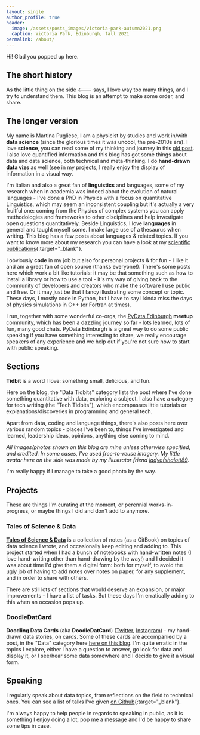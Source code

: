 ```yaml
---
layout: single
author_profile: true
header:
  image: /assets/posts_images/victoria-park-autumn2021.png
  caption: Victoria Park, Edinburgh, fall 2021
permalink: /about/
---
```


Hi! Glad you popped up here.

## The short history

As the little thing on the side <--- says, I love way too many things, and I try to understand them. This blog is an attempt to make some order, and share.

## The longer version

My name is Martina Pugliese, I am a physicist by studies and work in/with **data science** (since the glorious times it was uncool, the pre-2010s era). I love **science**, you can read some of my thinking and journey in this <a href="{{ site.url }}/crossing-the-barriers" target="_blank">old post</a>. I also love quantified information and this blog has got some things about data and data science, both technical and meta-thinking. I do **hand-drawn data vizs** as well (see in my [projects](#doodledatcard), I really enjoy the display of information in a visual way.

I'm Italian and also a great fan of **linguistics** and languages, some of my research when in academia was indeed about the evolution of natural languages - I've done a PhD in Physics with a focus on quantitative Linguistics, which may seem an inconsistent coupling but it's actually a very fruitful one: coming from the Physics of complex systems you can apply methodologies and frameworks to other disciplines and help investigate open questions quantitatively. Beside Linguistics, I love **languages** in general and taught myself some. I make large use of a thesaurus when writing. This blog has a few posts about languages & related topics. If you want to know more about my research you can have a look at my [scientific publications](https://github.com/martinapugliese/martinapugliese/blob/main/scientific_publications.md){:target="_blank"}.

I obviously **code** in my job but also for personal projects & for fun - I like it and am a great fan of open source (thanks everyone!). There's some posts here which work a bit like tutorials: it may be that something such as how to install a library or how to use a tool - it's my way of giving back to the community of developers and creators who make the software I use public and free. Or it may just be that I fancy illustrating some concept or topic.
These days, I mostly code in Python, but I have to say I kinda miss the days of physics simulations in C++ (or Fortran at times).

I run, together with some wonderful co-orgs, the <a href="https://www.meetup.com/PyData-Edinburgh" target="_blank">PyData Edinburgh</a> **meetup** community, which has been a dazzling journey so far - lots learned, lots of fun, many good chats. PyData Edinburgh is a great way to do some public speaking if you have something interesting to share, we really encourage speakers of any experience and we help out if you're not sure how to start with public speaking.

## Sections

**Tidbit** is a word I love: something small, delicious, and fun.

Here on the blog, the "Data Tidbits" category lists the post where I've done something quantitative with data, exploring a subject. I also have a category for tech writing (the "Tech Tidbits"), which encompasses little tutorials or explanations/discoveries in programming and general tech.

Apart from data, coding and language things, there's also posts here over various random topics - places I've been to, things I've investigated and learned, leadership ideas, opinions, anything else coming to mind.

_All images/photos shown on this blog are mine unless otherwise specified, and credited. In some cases, I've used free-to-reuse imagery. My little avatar here on the side was made by my illustrator friend <a href="https://www.instagram.com/ladyofshalott89/" target="_blank">ladyofshalott89</a>._

I'm really happy if I manage to take a good photo by the way.

## Projects

These are things I'm curating at the moment, or perennial works-in-progress, or maybe things I did and don't add to anymore.

### Tales of Science & Data

 <a href="https://martinapugliese.gitbook.io/tales-of-science-and-data/" target="_blank">**Tales of Science & Data**</a> is a collection of notes (as a GitBook) on topics of data science I wrote, and occasionally keep editing and adding to. This project started when I had a bunch of notebooks with hand-written notes (I love hand-writing other than hand-drawing by the way!) and I decided it was about time I'd give them a digital form: both for myself, to avoid the ugly job of having to add notes over notes on paper, for any supplement, and in order to share with others.

 There are still lots of sections that would deserve an expansion, or major improvements - I have a list of tasks. But these days I'm erratically adding to this when an occasion pops up.

### DoodleDatCard

**Doodling Data Cards** (aka **DoodleDatCard**) (<a href="https://twitter.com/DoodleDatCard" target="_blank">Twitter</a>, <a href="https://www.instagram.com/doodledatcard/" target="_blank">Instagram</a>) - my hand-drawn data stories, on cards. Some of these cards are accompanied by a post, in the "Data" category here <a href="/categories/#data" target="_blank">here on this blog</a>. I'm quite erratic in the topics I explore, either I have a question to answer, go look for data and display it, or I see/hear some data somewhere and I decide to give it a visual form.

## Speaking

I regularly speak about data topics, from reflections on the field to technical ones. You can see a list of talks I've given [on Github](https://github.com/martinapugliese/martinapugliese/blob/main/speaking.md){:target="_blank"}.

I'm always happy to help people in regards to speaking in public, as it is something I enjoy doing a lot, pop me a message and I'd be happy to share some tips in case.
